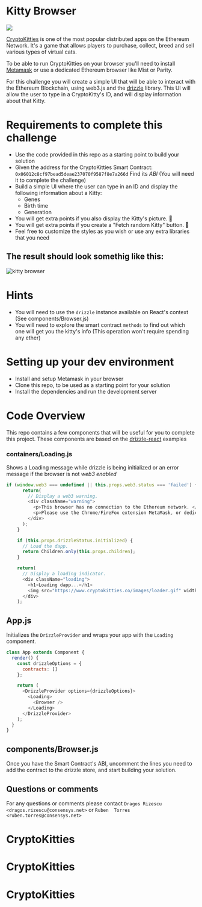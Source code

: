 # Kitty Browser

![](https://i.imgur.com/A7D2gMb.png)

[CryptoKitties](http://cryptokitties.co) is one of the most popular distributed apps on the Ethereum Network. It's a game that allows players to purchase, collect, breed and sell various types of virtual cats.

To be able to run CryptoKitties on your browser you'll need to install [Metamask](http://metamask.io/) or use a dedicated Ethereum browser like Mist or Parity.

For this challenge you will create a simple UI that will be able to interact with the Ethereum Blockchain, using web3.js and the [drizzle](https://truffleframework.com/docs/drizzle/getting-started) library. This UI will allow the user to type in a CryptoKitty's ID, and will display information about that Kitty.

# Requirements to complete this challenge

- Use the code provided in this repo as a starting point to build your solution
- Given the address for the CryptoKitties Smart Contract: `0x06012c8cf97bead5deae237070f9587f8e7a266d` Find its *ABI* (You will need it to complete the challenge)
- Build a simple UI where the user can type in an ID and display the following information about a Kitty:
  - Genes
  - Birth time
  - Generation
- You will get extra points if you also display the Kitty's picture. 🏅
- You will get extra points if you create a "Fetch random Kitty" button. 🏅
- Feel free to customize the styles as you wish or use any extra libraries that you need


## The result should look somethig like this:

![kitty browser](https://i.imgur.com/YQdKma5.png)

# Hints
- You will need to use the `drizzle` instance available on React's context (See components/Browser.js)
- You will need to explore the smart contract `methods` to find out which one will get you the kitty's info (This operation won't require spending any ether)

# Setting up your dev environment

- Install and setup Metamask in your browser
- Clone this repo, to be used as a starting point for your solution
- Install the dependencies and run the development server

# Code Overview

This repo contains a few components that will be useful for you to complete this project. These components are based on the [drizzle-react](https://github.com/trufflesuite/drizzle-react) examples

### containers/Loading.js

Shows a Loading message while drizzle is being initialized or an error message if the browser is not *web3 enabled*

```Javascript
if (window.web3 === undefined || this.props.web3.status === 'failed') {
      return(
        // Display a web3 warning.
        <div className="warning">
          <p>This browser has no connection to the Ethereum network. </p>
          <p>Please use the Chrome/FireFox extension MetaMask, or dedicated Ethereum browsers Mist or Parity.</p>
        </div>
      );
    }

    if (this.props.drizzleStatus.initialized) {
      // Load the dapp.
      return Children.only(this.props.children);
    }

    return(
      // Display a loading indicator.
      <div className="loading">
        <h1>Loading dapp...</h1>
        <img src="https://www.cryptokitties.co/images/loader.gif" width="120" alt="loading" />
      </div>
    );
```

## App.js

Initializes the `DrizzleProvider` and wraps your app with the `Loading` component.

```Javascript
class App extends Component {
  render() {
    const drizzleOptions = {
      contracts: []
    };

    return (
      <DrizzleProvider options={drizzleOptions}>
        <Loading>
          <Browser />
        </Loading>
      </DrizzleProvider>
    );
  }
}
```

## components/Browser.js

Once you have the Smart Contract's ABI, uncomment the lines you need to add the contract to the drizzle store, and start building your solution.

## Questions or comments

For any questions or comments please contact `Dragos Rizescu <dragos.rizescu@consensys.net>` or `Ruben  Torres <ruben.torres@consensys.net>`
# CryptoKitties
# CryptoKitties
# CryptoKitties
